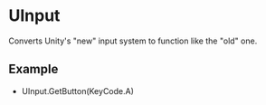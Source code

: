 # UInput
Converts Unity's "new" input system to function like the "old" one.

## Example
* UInput.GetButton(KeyCode.A)